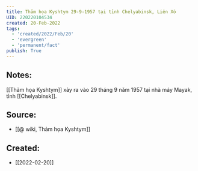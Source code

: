 ```yaml
---
title: Thảm họa Kyshtym 29-9-1957 tại tỉnh Chelyabinsk, Liên Xô
UID: 220220104534
created: 20-Feb-2022
tags:
  - 'created/2022/Feb/20'
  - 'evergreen'
  - 'permanent/fact'
publish: True
---
```

## Notes:
[[Thảm họa Kyshtym]] xảy ra vào 29 tháng 9 năm 1957 tại nhà máy Mayak, tỉnh [[Chelyabinsk]].

## Source:
- [[@ wiki, Thảm họa Kyshtym]]



## Created:
- [[2022-02-20]]
